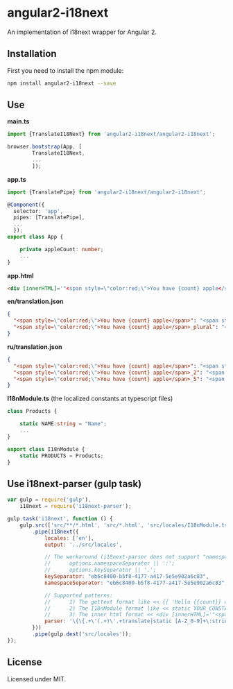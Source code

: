 # angular2-i18next

An implementation of i18next wrapper for Angular 2.

## Installation

First you need to install the npm module:
```sh
npm install angular2-i18next --save
```

## Use

**main.ts**
```typescript
import {TranslateI18Next} from 'angular2-i18next/angular2-i18next';

browser.bootstrap(App, [
        TranslateI18Next,
        ...
        ]);
```

**app.ts**
```typescript
import {TranslatePipe} from 'angular2-i18next/angular2-i18next';

@Component({
  selector: 'app',
  pipes: [TranslatePipe],
  ...
  });
export class App {

    private appleCount: number;
    ...
}
```

**app.html**
```html
<div [innerHTML]='"<span style=\"color:red;\">You have {count} apple</span>" | translate:{count: appleCount}'></div>
```

**en/translation.json**
```json
{
  "<span style=\"color:red;\">You have {count} apple</span>": "<span style=\"color:red;\">You have {count} apple</span>",
  "<span style=\"color:red;\">You have {count} apple</span>_plural": "<span style=\"color:red;\">You have {count} apples</span>"
}
```

**ru/translation.json**
```json
{
  "<span style=\"color:red;\">You have {count} apple</span>": "<span style=\"color:green;\">У вас есть одно яблоко</span>",
  "<span style=\"color:red;\">You have {count} apple</span>_2": "<span style=\"color:blue;\">У вас есть {count} яблока</span>",
  "<span style=\"color:red;\">You have {count} apple</span>_5": "<span style=\"color:yellow;\">У вас есть {count} яблок</span>"
}
```

**I18nModule.ts** (the localized constants at typescript files)
```typescript
class Products {

    static NAME:string = "Name";
    ...
}

export class I18nModule {
    static PRODUCTS = Products;
}
```

## Use i18next-parser (gulp task)

```javascript
var gulp = require('gulp'),
	i18next = require('i18next-parser');

gulp.task('i18next', function () {
	gulp.src(['src/**/*.html', 'src/*.html', 'src/locales/I18nModule.ts'])
		.pipe(i18next({
			locales: ['en'],
			output: '../src/locales',

			// The workaround (i18next-parser does not support "namespaceSeparator === false" flag):
			//      options.namespaceSeparator || ':';
			//      options.keySeparator || '.';
			keySeparator: "eb6c8400-b5f8-4177-a417-5e5e902a6c83",
			namespaceSeparator: "eb6c8400-b5f8-4177-a417-5e5e902a6c83",

			// Supported patterns:
			//      1) The gettext format like << {{ 'Hello {{count}} world!' | translate:{count: 100}}} >>
			//      2) The I18nModule format like << static YOUR_CONSTANT:string = "Your value..."; >>
			//      3) The inner html format << <div [innerHTML]='"<span style=\"color:red;\">You have {count} apple</span>" | translate:{count: appleCount}'></div> >>
			parser: '\{\{.+\'(.+)\'.+translate|static [A-Z_0-9]+\:string \= \"(.+)\"|\\[innerHTML\\]\=\'\"(.+)\" +\\|'
		}))
		.pipe(gulp.dest('src/locales'));
});
```

## License

Licensed under MIT.